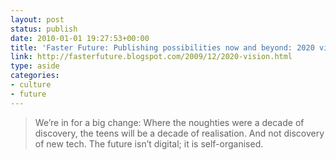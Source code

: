 ```yaml
---
layout: post
status: publish
date: 2010-01-01 19:27:53+00:00
title: 'Faster Future: Publishing possibilities now and beyond: 2020 vision'
link: http://fasterfuture.blogspot.com/2009/12/2020-vision.html
type: aside
categories:
- culture
- future
---
```


> We’re in for a big change: Where the noughties were a decade of discovery, the teens will be a decade of realisation. And not discovery of new tech. The future isn’t digital; it is self-organised.
